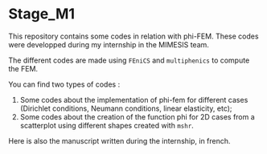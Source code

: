 # Stage_M1
This repository contains some codes in relation with phi-FEM. These codes were developped during my internship in the MIMESIS team.

The different codes are made using `FEniCS` and `multiphenics` to compute the FEM.

You can find two types of codes : 
1. Some codes about the implementation of phi-fem for different cases (Dirichlet conditions, Neumann conditions, linear elasticity, etc);
2. Some codes about the creation of the function phi for 2D cases from a scatterplot using different shapes created with `mshr`.
 
Here is also the manuscript written during the internship, in french.
